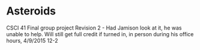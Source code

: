 # Asteroids
CSCI 41 Final group project
Revision 2 - Had Jamison look at it, he was unable to help. Will still get full credit if turned in, in person during his office hours, 4/9/2015 12-2 
